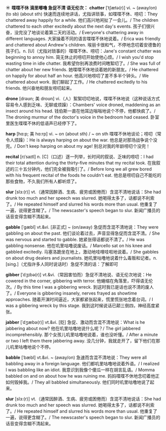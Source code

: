 ☀ <span class="category">**喋喋不休 滴里嘟噜 急促不清 语无伦次：**</span>
<span class="vocabulary">**chatter**</span> [ˈtʃætə(r)]
<span class="definition">vi. ~ (away/on) (to sb) (about sth) 快速而连续地讲话，尤指讲琐事，如喋喋不休、唠叨：</span>They chattered away happily for a while. 他们高兴地闲扯了一会儿。/ The children chattered to each other excitedly about the next day's events. 孩子们很兴奋，没完没了地谈论着第二天的活动。/ Everyone's chattering away in different languages. 大家操着不同的语言喋喋不休地说着。/ Erica was friendly and chattered about Andrew's children. 埃丽卡很和气，不停地念叨着安德鲁的孩子们。<span class="definition">n. [U]（尤指对琐事的）喋喋不休、唠叨：</span>Jane's constant chatter was beginning to annoy him. 简无休止的唠叨开始使他心烦。/ I wish you'd stop wasting time in idle chatter. 我希望你别再浪费时间瞎絮叨了。/ She was full of chatter about her new friends. 她喋喋不休地谈着她的新朋友。/ He chattered on happily for about half an hour. 他高兴地唠叨了差不多半个钟头。/ We chattered about work. 我们聊起了工作。/ He chattered excitedly to his friends. 他兴奋地和朋友唠叨起来。
                      
<span class="vocabulary">**drone**</span> [drəʊn; 美 droʊn]
<span class="definition">vi.（人）絮絮叨叨地说，喋喋不休地说（这种说话方式容易令人感到乏味、无聊或烦躁）：</span>Chambers' voice droned, maddening as an insect around his head. 钱伯斯一直在他耳边嗡嗡地说个不停，他都快疯了。/ The droning murmur of the doctor's voice in the bedroom had ceased. 卧室里医生喋喋不休的低语声已经停下了。
          
<span class="vocabulary">**harp**</span> [hɑ:p; 美 hɑ:rp]
<span class="definition">vi. ~ on (about sth) / ~ on sth 喋喋不休地谈论；唠叨（常令人烦躁）：</span>He is always harping on about the war. 他总是对那场战争说个没完。/ Don't keep harping on about my age! 别总对我的年龄唠叨个没完！

<span class="vocabulary">**recital**</span> [rɪˈsaɪtl]
<span class="definition">n. [C]（口述）逐一列举，长时间的叙说、乏味的唠叨：</span>I had their total attention during the thirty-five minutes that my recital took. 在我叙述的三十五分钟内，他们完全被我吸引了。/ Before long we all grew bored with his frequent recital of the foods he couldn't eat. 他总是唠叨自己不能吃的那些食物，不久我们所有人都听烦了。

<span class="vocabulary">**slur**</span> [slɜ:(r)]
<span class="definition">vt.（通常因醉酒、生病、疲劳或困倦而）含混不清地说话：</span>She had drunk too much and her speech was slurred. 她喝得太多了，话都说不利索了。/ He repeated himself and slurred his words more than usual. 他重复了一遍，说得更含糊了。/ The newscaster's speech began to slur. 新闻广播员的话音变得含糊不清起来。

<span class="vocabulary">**gabble**</span> [ˈgæbl]
<span class="definition">vt.&vi. [非正式] ~ (on/away) 急促而含混不清地说：</span>They were gabbling on about the past. 他们谈论着过去，声音显得急促而含混不清。/ She was nervous and started to gabble. 她紧张得话都说不清了。/ He was gabbling nonsense. 他在叽里咕噜说废话。/ Marcello sat on his knee and gabbled excitedly. 马塞洛跪坐在地上，激动地哇哩哇啦地说着。/ She gabbles on about drug dealers and journalists. 她叽里咕噜地说着什么毒贩和记者。<span class="definition">n. [sing.]（尤指许多人同时说话时）急促不清的话：</span>了解即可

<span class="vocabulary">**gibber**</span> [ˈdʒɪbə(r)]
<span class="definition">vt.&vi.（常因害怕而）急促不清地说、语无伦次地说：</span>He cowered in the corner, gibbering with terror. 他蜷缩在角落里，吓得语无伦次。/ By this time I was a gibbering wreck. 到这时我已是话也说不清的废人了。/ Everyone is gibbering insanely, nerves frayed as showtime approaches. 随着开演时间逼近，大家都紧张起来，慌里慌张地念着台词。/ I was a gibbering wreck by this stage. 我到这时候说话已颠三倒四，神经高度紧张。

<span class="vocabulary">**jabber**</span> [ˈdʒæbə(r)]
<span class="definition">vt.&vi. [贬] 急促、激动而含混不清地说：</span>What is he jabbering about now? 他在叽里咕噜地说什么呢？/ The girl jabbered incomprehensibly. 那个女孩儿叽里咕噜地说着，谁也没听懂。/ After a minute or two I left them there jabbering away. 没几分钟，我就走开了，留下他们在那儿叽里咕噜地说个不停。
           
<span class="vocabulary">**babble**</span> [ˈbæbl]
<span class="definition">vt.&vi. ~ (away/on) 急速而含混不清地说：</span>They were all babbling away in a foreign language. 他们都叽里咕噜地说着外语。/ I realized I was babbling like an idiot. 我意识到我像个傻瓜一样在胡言乱语。/ Momma babbled on and on about how he was ruining me. 妈妈喋喋不休地念叨着他正如何毁掉我。/ They all babbled simultaneously. 他们同时叽里咕噜地说了起来。
           
<span class="vocabulary">**slur**</span> [slɜ:(r)]
<span class="definition">vt.（通常因醉酒、生病、疲劳或困倦而）含混不清地说话：</span>She had drunk too much and her speech was slurred. 她喝得太多了，话都说不利索了。/ He repeated himself and slurred his words more than usual. 他重复了一遍，说得更含糊了。/ The newscaster's speech began to slur. 新闻广播员的话音变得含糊不清起来。

